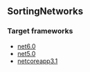 ﻿## SortingNetworks

### Target frameworks

* [net6.0](net6.0/SortingNetworks.md)
* [net5.0](net5.0/SortingNetworks.md)
* [netcoreapp3.1](netcoreapp3.1/SortingNetworks.md)